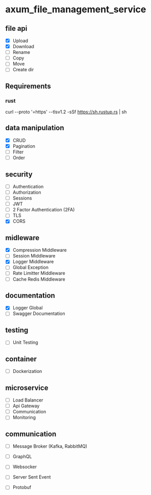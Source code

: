 # axum_file_management_service

## file api
- [x] Upload
- [x] Download
- [ ] Rename
- [ ] Copy
- [ ] Move
- [ ] Create dir

## Requirements
### rust
curl --proto '=https' --tlsv1.2 -sSf https://sh.rustup.rs | sh

## data manipulation

- [x] CRUD
- [x] Pagination
- [ ] Filter
- [ ] Order

## security

- [ ] Authentication
- [ ] Authorization
- [ ] Sessions
- [ ] JWT
- [ ] 2 Factor Authentication (2FA)
- [ ] TLS
- [x] CORS

## midleware

- [x] Compression Middleware
- [ ] Session Middleware
- [x] Logger Middleware
- [ ] Global Exception
- [ ] Rate Limitter Middleware
- [ ] Cache Redis Middleware

## documentation

- [x] Logger Global
- [ ] Swagger Documentation

## testing

- [ ] Unit Testing

## container

- [ ] Dockerization

## microservice

- [ ] Load Balancer
- [ ] Api Gateway
- [ ] Communication
- [ ] Monitoring

## communication

- [ ] Message Broker (Kafka, RabbitMQ)
- [ ] GraphQL
- [ ] Websocker
- [ ] Server Sent Event
- [ ] Protobuf

